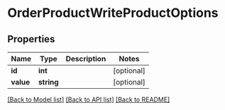 # OrderProductWriteProductOptions

## Properties
Name | Type | Description | Notes
------------ | ------------- | ------------- | -------------
**id** | **int** |  | [optional] 
**value** | **string** |  | [optional] 

[[Back to Model list]](../../README.md#documentation-for-models) [[Back to API list]](../../README.md#documentation-for-api-endpoints) [[Back to README]](../../README.md)

